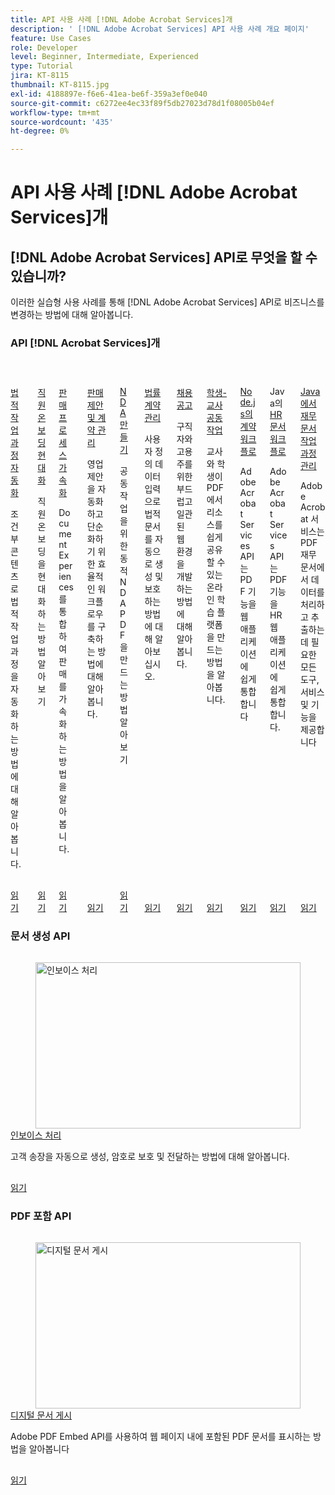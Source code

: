 ```yaml
---
title: API 사용 사례 [!DNL Adobe Acrobat Services]개
description: ' [!DNL Adobe Acrobat Services] API 사용 사례 개요 페이지'
feature: Use Cases
role: Developer
level: Beginner, Intermediate, Experienced
type: Tutorial
jira: KT-8115
thumbnail: KT-8115.jpg
exl-id: 4188897e-f6e6-41ea-be6f-359a3ef0e040
source-git-commit: c6272ee4ec33f89f5db27023d78d1f08005b04ef
workflow-type: tm+mt
source-wordcount: '435'
ht-degree: 0%

---
```


# API 사용 사례 [!DNL Adobe Acrobat Services]개

## [!DNL Adobe Acrobat Services] API로 무엇을 할 수 있습니까?

이러한 실습형 사용 사례를 통해 [!DNL Adobe Acrobat Services] API로 비즈니스를 변경하는 방법에 대해 알아봅니다.

### API [!DNL Acrobat Services]개

<!-- START CARDS HTML - DO NOT MODIFY BY HAND -->
<div class="columns">
    <div class="column is-half-tablet is-half-desktop is-one-third-widescreen" aria-label="Automate legal workflows">
        <div class="card" style="height: 100%; display: flex; flex-direction: column; height: 100%;">
            <div class="card-image">
                <figure class="image x-is-16by9">
                    <a href="https://experienceleague.adobe.com/ko/docs/acrobat-services-learn/tutorials/usecases/automatelegalworkflows" title="법적 작업 과정 자동화" target="_self" rel="referrer">
                        <img class="is-bordered-r-small" src="https://experienceleague.adobe.com/ko/docs/acrobat-services-learn/tutorials/usecases/media_11d45ac52221eb0279a687861908ee87f8b9071fd.png?width=400&format=webply&optimize=medium" alt="법적 작업 과정 자동화"
                             style="width: 100%; aspect-ratio: 16 / 9; object-fit: cover; overflow: hidden; display: block; margin: auto;">
                    </a>
                </figure>
            </div>
            <div class="card-content is-padded-small" style="display: flex; flex-direction: column; flex-grow: 1; justify-content: space-between;">
                <div class="top-card-content">
                    <p class="headline is-size-6 has-text-weight-bold">
                        <a href="https://experienceleague.adobe.com/ko/docs/acrobat-services-learn/tutorials/usecases/automatelegalworkflows" target="_self" rel="referrer" title="법적 작업 과정 자동화">법적 작업 과정 자동화</a>
                    </p>
                    <p class="is-size-6">조건부 콘텐츠로 법적 작업 과정을 자동화하는 방법에 대해 알아봅니다.</p>
                </div>
                <a href="https://experienceleague.adobe.com/ko/docs/acrobat-services-learn/tutorials/usecases/automatelegalworkflows" target="_self" rel="referrer" class="spectrum-Button spectrum-Button--outline spectrum-Button--primary spectrum-Button--sizeM" style="align-self: flex-start; margin-top: 1rem;">
                    <span class="spectrum-Button-label has-no-wrap has-text-weight-bold">읽기</span>
                </a>
            </div>
        </div>
    </div>
    <div class="column is-half-tablet is-half-desktop is-one-third-widescreen" aria-label="Modernizing employee onboarding">
        <div class="card" style="height: 100%; display: flex; flex-direction: column; height: 100%;">
            <div class="card-image">
                <figure class="image x-is-16by9">
                    <a href="https://experienceleague.adobe.com/ko/docs/acrobat-services-learn/tutorials/usecases/employeeonboarding" title="직원 온보딩 현대화" target="_self" rel="referrer">
                        <img class="is-bordered-r-small" src="https://experienceleague.adobe.com/ko/docs/acrobat-services-learn/tutorials/usecases/media_132a84764b759671006b4508a187b91ce708b060a.png?width=400&format=webply&optimize=medium" alt="직원 온보딩 현대화"
                             style="width: 100%; aspect-ratio: 16 / 9; object-fit: cover; overflow: hidden; display: block; margin: auto;">
                    </a>
                </figure>
            </div>
            <div class="card-content is-padded-small" style="display: flex; flex-direction: column; flex-grow: 1; justify-content: space-between;">
                <div class="top-card-content">
                    <p class="headline is-size-6 has-text-weight-bold">
                        <a href="https://experienceleague.adobe.com/ko/docs/acrobat-services-learn/tutorials/usecases/employeeonboarding" target="_self" rel="referrer" title="직원 온보딩 현대화">직원 온보딩 현대화</a>
                    </p>
                    <p class="is-size-6">직원 온보딩을 현대화하는 방법 알아보기</p>
                </div>
                <a href="https://experienceleague.adobe.com/ko/docs/acrobat-services-learn/tutorials/usecases/employeeonboarding" target="_self" rel="referrer" class="spectrum-Button spectrum-Button--outline spectrum-Button--primary spectrum-Button--sizeM" style="align-self: flex-start; margin-top: 1rem;">
                    <span class="spectrum-Button-label has-no-wrap has-text-weight-bold">읽기</span>
                </a>
            </div>
        </div>
    </div>
    <div class="column is-half-tablet is-half-desktop is-one-third-widescreen" aria-label="Accelerate your sales process">
        <div class="card" style="height: 100%; display: flex; flex-direction: column; height: 100%;">
            <div class="card-image">
                <figure class="image x-is-16by9">
                    <a href="https://experienceleague.adobe.com/ko/docs/acrobat-services-learn/tutorials/usecases/acceleratesales" title="영업 프로세스 가속화" target="_self" rel="referrer">
                        <img class="is-bordered-r-small" src="https://experienceleague.adobe.com/ko/docs/acrobat-services-learn/tutorials/usecases/media_1ce553da02229c4a25bcf679ca8eb2b165e0b9019.png?width=400&format=webply&optimize=medium" alt="영업 프로세스 가속화"
                             style="width: 100%; aspect-ratio: 16 / 9; object-fit: cover; overflow: hidden; display: block; margin: auto;">
                    </a>
                </figure>
            </div>
            <div class="card-content is-padded-small" style="display: flex; flex-direction: column; flex-grow: 1; justify-content: space-between;">
                <div class="top-card-content">
                    <p class="headline is-size-6 has-text-weight-bold">
                        <a href="https://experienceleague.adobe.com/ko/docs/acrobat-services-learn/tutorials/usecases/acceleratesales" target="_self" rel="referrer" title="영업 프로세스 가속화">판매 프로세스 가속화</a>
                    </p>
                    <p class="is-size-6">Document Experiences를 통합하여 판매를 가속화하는 방법을 알아봅니다.</p>
                </div>
                <a href="https://experienceleague.adobe.com/ko/docs/acrobat-services-learn/tutorials/usecases/acceleratesales" target="_self" rel="referrer" class="spectrum-Button spectrum-Button--outline spectrum-Button--primary spectrum-Button--sizeM" style="align-self: flex-start; margin-top: 1rem;">
                    <span class="spectrum-Button-label has-no-wrap has-text-weight-bold">읽기</span>
                </a>
            </div>
        </div>
    </div>
    <div class="column is-half-tablet is-half-desktop is-one-third-widescreen" aria-label="Managing sales proposals and contracts">
        <div class="card" style="height: 100%; display: flex; flex-direction: column; height: 100%;">
            <div class="card-image">
                <figure class="image x-is-16by9">
                    <a href="https://experienceleague.adobe.com/ko/docs/acrobat-services-learn/tutorials/usecases/sales" title="판매 제안 및 계약 관리" target="_self" rel="referrer">
                        <img class="is-bordered-r-small" src="https://experienceleague.adobe.com/ko/docs/acrobat-services-learn/tutorials/usecases/media_179ae58be6f2a7a0fba8e0a76bd9f5099619f61b0.png?width=400&format=webply&optimize=medium" alt="판매 제안 및 계약 관리"
                             style="width: 100%; aspect-ratio: 16 / 9; object-fit: cover; overflow: hidden; display: block; margin: auto;">
                    </a>
                </figure>
            </div>
            <div class="card-content is-padded-small" style="display: flex; flex-direction: column; flex-grow: 1; justify-content: space-between;">
                <div class="top-card-content">
                    <p class="headline is-size-6 has-text-weight-bold">
                        <a href="https://experienceleague.adobe.com/ko/docs/acrobat-services-learn/tutorials/usecases/sales" target="_self" rel="referrer" title="판매 제안 및 계약 관리">판매 제안 및 계약 관리</a>
                    </p>
                    <p class="is-size-6">영업 제안을 자동화하고 단순화하기 위한 효율적인 워크플로우를 구축하는 방법에 대해 알아봅니다.</p>
                </div>
                <a href="https://experienceleague.adobe.com/ko/docs/acrobat-services-learn/tutorials/usecases/sales" target="_self" rel="referrer" class="spectrum-Button spectrum-Button--outline spectrum-Button--primary spectrum-Button--sizeM" style="align-self: flex-start; margin-top: 1rem;">
                    <span class="spectrum-Button-label has-no-wrap has-text-weight-bold">읽기</span>
                </a>
            </div>
        </div>
    </div>
    <div class="column is-half-tablet is-half-desktop is-one-third-widescreen" aria-label="Creating an NDA">
        <div class="card" style="height: 100%; display: flex; flex-direction: column; height: 100%;">
            <div class="card-image">
                <figure class="image x-is-16by9">
                    <a href="https://experienceleague.adobe.com/ko/docs/acrobat-services-learn/tutorials/usecases/nda" title="NDA 만들기" target="_self" rel="referrer">
                        <img class="is-bordered-r-small" src="https://experienceleague.adobe.com/ko/docs/acrobat-services-learn/tutorials/usecases/media_12b38eafbf76bee920fa3ab873d392432cdcae963.png?width=400&format=webply&optimize=medium" alt="NDA 만들기"
                             style="width: 100%; aspect-ratio: 16 / 9; object-fit: cover; overflow: hidden; display: block; margin: auto;">
                    </a>
                </figure>
            </div>
            <div class="card-content is-padded-small" style="display: flex; flex-direction: column; flex-grow: 1; justify-content: space-between;">
                <div class="top-card-content">
                    <p class="headline is-size-6 has-text-weight-bold">
                        <a href="https://experienceleague.adobe.com/ko/docs/acrobat-services-learn/tutorials/usecases/nda" target="_self" rel="referrer" title="NDA 만들기">NDA 만들기</a>
                    </p>
                    <p class="is-size-6">공동 작업을 위한 동적 NDA PDF을 만드는 방법 알아보기</p>
                </div>
                <a href="https://experienceleague.adobe.com/ko/docs/acrobat-services-learn/tutorials/usecases/nda" target="_self" rel="referrer" class="spectrum-Button spectrum-Button--outline spectrum-Button--primary spectrum-Button--sizeM" style="align-self: flex-start; margin-top: 1rem;">
                    <span class="spectrum-Button-label has-no-wrap has-text-weight-bold">읽기</span>
                </a>
            </div>
        </div>
    </div>
    <div class="column is-half-tablet is-half-desktop is-one-third-widescreen" aria-label="Managing legal contracts">
        <div class="card" style="height: 100%; display: flex; flex-direction: column; height: 100%;">
            <div class="card-image">
                <figure class="image x-is-16by9">
                    <a href="https://experienceleague.adobe.com/ko/docs/acrobat-services-learn/tutorials/usecases/legal" title="법적 계약 관리" target="_self" rel="referrer">
                        <img class="is-bordered-r-small" src="https://experienceleague.adobe.com/ko/docs/acrobat-services-learn/tutorials/usecases/media_175eb5e0acbeb769b4f69aa4ae5cf24ed55489d87.png?width=400&format=webply&optimize=medium" alt="법적 계약 관리"
                             style="width: 100%; aspect-ratio: 16 / 9; object-fit: cover; overflow: hidden; display: block; margin: auto;">
                    </a>
                </figure>
            </div>
            <div class="card-content is-padded-small" style="display: flex; flex-direction: column; flex-grow: 1; justify-content: space-between;">
                <div class="top-card-content">
                    <p class="headline is-size-6 has-text-weight-bold">
                        <a href="https://experienceleague.adobe.com/ko/docs/acrobat-services-learn/tutorials/usecases/legal" target="_self" rel="referrer" title="법적 계약 관리">법률 계약 관리</a>
                    </p>
                    <p class="is-size-6">사용자 정의 데이터 입력으로 법적 문서를 자동으로 생성 및 보호하는 방법에 대해 알아보십시오.</p>
                </div>
                <a href="https://experienceleague.adobe.com/ko/docs/acrobat-services-learn/tutorials/usecases/legal" target="_self" rel="referrer" class="spectrum-Button spectrum-Button--outline spectrum-Button--primary spectrum-Button--sizeM" style="align-self: flex-start; margin-top: 1rem;">
                    <span class="spectrum-Button-label has-no-wrap has-text-weight-bold">읽기</span>
                </a>
            </div>
        </div>
    </div>
    <div class="column is-half-tablet is-half-desktop is-one-third-widescreen" aria-label="Job posting">
        <div class="card" style="height: 100%; display: flex; flex-direction: column; height: 100%;">
            <div class="card-image">
                <figure class="image x-is-16by9">
                    <a href="https://experienceleague.adobe.com/ko/docs/acrobat-services-learn/tutorials/usecases/jobposting" title="채용 공고" target="_self" rel="referrer">
                        <img class="is-bordered-r-small" src="https://experienceleague.adobe.com/ko/docs/acrobat-services-learn/tutorials/usecases/media_1487ad3b5c3c12b24a1c44420ac612f7a5b06d16a.png?width=400&format=webply&optimize=medium" alt="채용 공고"
                             style="width: 100%; aspect-ratio: 16 / 9; object-fit: cover; overflow: hidden; display: block; margin: auto;">
                    </a>
                </figure>
            </div>
            <div class="card-content is-padded-small" style="display: flex; flex-direction: column; flex-grow: 1; justify-content: space-between;">
                <div class="top-card-content">
                    <p class="headline is-size-6 has-text-weight-bold">
                        <a href="https://experienceleague.adobe.com/ko/docs/acrobat-services-learn/tutorials/usecases/jobposting" target="_self" rel="referrer" title="채용 공고">채용 공고</a>
                    </p>
                    <p class="is-size-6">구직자와 고용주를 위한 부드럽고 일관된 웹 환경을 개발하는 방법에 대해 알아봅니다.</p>
                </div>
                <a href="https://experienceleague.adobe.com/ko/docs/acrobat-services-learn/tutorials/usecases/jobposting" target="_self" rel="referrer" class="spectrum-Button spectrum-Button--outline spectrum-Button--primary spectrum-Button--sizeM" style="align-self: flex-start; margin-top: 1rem;">
                    <span class="spectrum-Button-label has-no-wrap has-text-weight-bold">읽기</span>
                </a>
            </div>
        </div>
    </div>
    <div class="column is-half-tablet is-half-desktop is-one-third-widescreen" aria-label="Student-Teacher collaboration">
        <div class="card" style="height: 100%; display: flex; flex-direction: column; height: 100%;">
            <div class="card-image">
                <figure class="image x-is-16by9">
                    <a href="https://experienceleague.adobe.com/ko/docs/acrobat-services-learn/tutorials/usecases/educationcollab" title="학생 및 교사 공동 작업" target="_self" rel="referrer">
                        <img class="is-bordered-r-small" src="https://experienceleague.adobe.com/ko/docs/acrobat-services-learn/tutorials/usecases/media_1746197c35f5bd2d66f8cd58e090c5e4fa7a3b5f2.png?width=400&format=webply&optimize=medium" alt="학생 및 교사 공동 작업"
                             style="width: 100%; aspect-ratio: 16 / 9; object-fit: cover; overflow: hidden; display: block; margin: auto;">
                    </a>
                </figure>
            </div>
            <div class="card-content is-padded-small" style="display: flex; flex-direction: column; flex-grow: 1; justify-content: space-between;">
                <div class="top-card-content">
                    <p class="headline is-size-6 has-text-weight-bold">
                        <a href="https://experienceleague.adobe.com/ko/docs/acrobat-services-learn/tutorials/usecases/educationcollab" target="_self" rel="referrer" title="학생 및 교사 공동 작업">학생-교사 공동 작업</a>
                    </p>
                    <p class="is-size-6">교사와 학생이 PDF에서 리소스를 쉽게 공유할 수 있는 온라인 학습 플랫폼을 만드는 방법을 알아봅니다.</p>
                </div>
                <a href="https://experienceleague.adobe.com/ko/docs/acrobat-services-learn/tutorials/usecases/educationcollab" target="_self" rel="referrer" class="spectrum-Button spectrum-Button--outline spectrum-Button--primary spectrum-Button--sizeM" style="align-self: flex-start; margin-top: 1rem;">
                    <span class="spectrum-Button-label has-no-wrap has-text-weight-bold">읽기</span>
                </a>
            </div>
        </div>
    </div>
    <div class="column is-half-tablet is-half-desktop is-one-third-widescreen" aria-label="Agreement workflows in Node.js">
        <div class="card" style="height: 100%; display: flex; flex-direction: column; height: 100%;">
            <div class="card-image">
                <figure class="image x-is-16by9">
                    <a href="https://experienceleague.adobe.com/ko/docs/acrobat-services-learn/tutorials/usecases/agreementworkflowsnodejs" title="Node.js 의 계약 워크플로우" target="_self" rel="referrer">
                        <img class="is-bordered-r-small" src="https://experienceleague.adobe.com/ko/docs/acrobat-services-learn/tutorials/usecases/media_1a1148ebfe4641258d91065e83c2d39be0e918c38.png?width=400&format=webply&optimize=medium" alt="Node.js 의 계약 워크플로우"
                             style="width: 100%; aspect-ratio: 16 / 9; object-fit: cover; overflow: hidden; display: block; margin: auto;">
                    </a>
                </figure>
            </div>
            <div class="card-content is-padded-small" style="display: flex; flex-direction: column; flex-grow: 1; justify-content: space-between;">
                <div class="top-card-content">
                    <p class="headline is-size-6 has-text-weight-bold">
                        <a href="https://experienceleague.adobe.com/ko/docs/acrobat-services-learn/tutorials/usecases/agreementworkflowsnodejs" target="_self" rel="referrer" title="Node.js 의 계약 워크플로우">Node.js의 계약 워크플로</a>
                    </p>
                    <p class="is-size-6">Adobe Acrobat Services API는 PDF 기능을 웹 애플리케이션에 쉽게 통합합니다</p>
                </div>
                <a href="https://experienceleague.adobe.com/ko/docs/acrobat-services-learn/tutorials/usecases/agreementworkflowsnodejs" target="_self" rel="referrer" class="spectrum-Button spectrum-Button--outline spectrum-Button--primary spectrum-Button--sizeM" style="align-self: flex-start; margin-top: 1rem;">
                    <span class="spectrum-Button-label has-no-wrap has-text-weight-bold">읽기</span>
                </a>
            </div>
        </div>
    </div>
    <div class="column is-half-tablet is-half-desktop is-one-third-widescreen" aria-label="HR document workflows in Java">
        <div class="card" style="height: 100%; display: flex; flex-direction: column; height: 100%;">
            <div class="card-image">
                <figure class="image x-is-16by9">
                    <a href="https://experienceleague.adobe.com/ko/docs/acrobat-services-learn/tutorials/usecases/hragreementworkflowsjava" title="Java의 HR 문서 워크플로우" target="_self" rel="referrer">
                        <img class="is-bordered-r-small" src="https://experienceleague.adobe.com/ko/docs/acrobat-services-learn/tutorials/usecases/media_16549bea7754eaa4cfefb538aa4589ff68530a1fd.png?width=400&format=webply&optimize=medium" alt="Java의 HR 문서 워크플로우"
                             style="width: 100%; aspect-ratio: 16 / 9; object-fit: cover; overflow: hidden; display: block; margin: auto;">
                    </a>
                </figure>
            </div>
            <div class="card-content is-padded-small" style="display: flex; flex-direction: column; flex-grow: 1; justify-content: space-between;">
                <div class="top-card-content">
                    <p class="headline is-size-6 has-text-weight-bold">
                        Java의 <a href="https://experienceleague.adobe.com/ko/docs/acrobat-services-learn/tutorials/usecases/hragreementworkflowsjava" target="_self" rel="referrer" title="Java의 HR 문서 워크플로우">HR 문서 워크플로</a>
                    </p>
                    <p class="is-size-6">Adobe Acrobat Services API는 PDF 기능을 HR 웹 애플리케이션에 쉽게 통합합니다.</p>
                </div>
                <a href="https://experienceleague.adobe.com/ko/docs/acrobat-services-learn/tutorials/usecases/hragreementworkflowsjava" target="_self" rel="referrer" class="spectrum-Button spectrum-Button--outline spectrum-Button--primary spectrum-Button--sizeM" style="align-self: flex-start; margin-top: 1rem;">
                    <span class="spectrum-Button-label has-no-wrap has-text-weight-bold">읽기</span>
                </a>
            </div>
        </div>
    </div>
    <div class="column is-half-tablet is-half-desktop is-one-third-widescreen" aria-label="Managing financial document workflows in Java">
        <div class="card" style="height: 100%; display: flex; flex-direction: column; height: 100%;">
            <div class="card-image">
                <figure class="image x-is-16by9">
                    <a href="https://experienceleague.adobe.com/ko/docs/acrobat-services-learn/tutorials/usecases/financeworkflowsjava" title="Java에서 재무 문서 워크플로우 관리" target="_self" rel="referrer">
                        <img class="is-bordered-r-small" src="https://experienceleague.adobe.com/ko/docs/acrobat-services-learn/tutorials/usecases/media_14763e77cca336e72797a4b6964a94311623df148.png?width=400&format=webply&optimize=medium" alt="Java에서 재무 문서 워크플로우 관리"
                             style="width: 100%; aspect-ratio: 16 / 9; object-fit: cover; overflow: hidden; display: block; margin: auto;">
                    </a>
                </figure>
            </div>
            <div class="card-content is-padded-small" style="display: flex; flex-direction: column; flex-grow: 1; justify-content: space-between;">
                <div class="top-card-content">
                    <p class="headline is-size-6 has-text-weight-bold">
                        <a href="https://experienceleague.adobe.com/ko/docs/acrobat-services-learn/tutorials/usecases/financeworkflowsjava" target="_self" rel="referrer" title="Java에서 재무 문서 워크플로우 관리">Java에서 재무 문서 작업 과정 관리</a>
                    </p>
                    <p class="is-size-6">Adobe Acrobat 서비스는 PDF 재무 문서에서 데이터를 처리하고 추출하는 데 필요한 모든 도구, 서비스 및 기능을 제공합니다</p>
                </div>
                <a href="https://experienceleague.adobe.com/ko/docs/acrobat-services-learn/tutorials/usecases/financeworkflowsjava" target="_self" rel="referrer" class="spectrum-Button spectrum-Button--outline spectrum-Button--primary spectrum-Button--sizeM" style="align-self: flex-start; margin-top: 1rem;">
                    <span class="spectrum-Button-label has-no-wrap has-text-weight-bold">읽기</span>
                </a>
            </div>
        </div>
    </div>
</div>
<!-- END CARDS HTML - DO NOT MODIFY BY HAND -->


### 문서 생성 API

<!-- START CARDS HTML - DO NOT MODIFY BY HAND -->
<div class="columns">
    <div class="column is-half-tablet is-half-desktop is-one-third-widescreen" aria-label="Handling invoices">
        <div class="card" style="height: 100%; display: flex; flex-direction: column; height: 100%;">
            <div class="card-image">
                <figure class="image x-is-16by9">
                    <a href="https://experienceleague.adobe.com/ko/docs/acrobat-services-learn/tutorials/usecases/invoices" title="인보이스 처리" target="_self" rel="referrer">
                        <img class="is-bordered-r-small" src="https://experienceleague.adobe.com/ko/docs/acrobat-services-learn/tutorials/usecases/media_1ff9a75e31fa990e15e1010e05fd751371eaf0a8c.png?width=400&format=webply&optimize=medium" alt="인보이스 처리"
                             style="width: 100%; aspect-ratio: 16 / 9; object-fit: cover; overflow: hidden; display: block; margin: auto;">
                    </a>
                </figure>
            </div>
            <div class="card-content is-padded-small" style="display: flex; flex-direction: column; flex-grow: 1; justify-content: space-between;">
                <div class="top-card-content">
                    <p class="headline is-size-6 has-text-weight-bold">
                        <a href="https://experienceleague.adobe.com/ko/docs/acrobat-services-learn/tutorials/usecases/invoices" target="_self" rel="referrer" title="인보이스 처리">인보이스 처리</a>
                    </p>
                    <p class="is-size-6">고객 송장을 자동으로 생성, 암호로 보호 및 전달하는 방법에 대해 알아봅니다.</p>
                </div>
                <a href="https://experienceleague.adobe.com/ko/docs/acrobat-services-learn/tutorials/usecases/invoices" target="_self" rel="referrer" class="spectrum-Button spectrum-Button--outline spectrum-Button--primary spectrum-Button--sizeM" style="align-self: flex-start; margin-top: 1rem;">
                    <span class="spectrum-Button-label has-no-wrap has-text-weight-bold">읽기</span>
                </a>
            </div>
        </div>
    </div>
</div>
<!-- END CARDS HTML - DO NOT MODIFY BY HAND -->

### PDF 포함 API

<!-- START CARDS HTML - DO NOT MODIFY BY HAND -->
<div class="columns">
    <div class="column is-half-tablet is-half-desktop is-one-third-widescreen" aria-label="Digital document publishing">
        <div class="card" style="height: 100%; display: flex; flex-direction: column; height: 100%;">
            <div class="card-image">
                <figure class="image x-is-16by9">
                    <a href="https://experienceleague.adobe.com/ko/docs/acrobat-services-learn/tutorials/usecases/ddppdfembedapi" title="디지털 문서 게시" target="_self" rel="referrer">
                        <img class="is-bordered-r-small" src="https://experienceleague.adobe.com/ko/docs/acrobat-services-learn/tutorials/usecases/media_1d8ea2c326af9b7ee0af2fe969a594108bf01b97b.png?width=400&format=webply&optimize=medium" alt="디지털 문서 게시"
                             style="width: 100%; aspect-ratio: 16 / 9; object-fit: cover; overflow: hidden; display: block; margin: auto;">
                    </a>
                </figure>
            </div>
            <div class="card-content is-padded-small" style="display: flex; flex-direction: column; flex-grow: 1; justify-content: space-between;">
                <div class="top-card-content">
                    <p class="headline is-size-6 has-text-weight-bold">
                        <a href="https://experienceleague.adobe.com/ko/docs/acrobat-services-learn/tutorials/usecases/ddppdfembedapi" target="_self" rel="referrer" title="디지털 문서 게시">디지털 문서 게시</a>
                    </p>
                    <p class="is-size-6">Adobe PDF Embed API를 사용하여 웹 페이지 내에 포함된 PDF 문서를 표시하는 방법을 알아봅니다</p>
                </div>
                <a href="https://experienceleague.adobe.com/ko/docs/acrobat-services-learn/tutorials/usecases/ddppdfembedapi" target="_self" rel="referrer" class="spectrum-Button spectrum-Button--outline spectrum-Button--primary spectrum-Button--sizeM" style="align-self: flex-start; margin-top: 1rem;">
                    <span class="spectrum-Button-label has-no-wrap has-text-weight-bold">읽기</span>
                </a>
            </div>
        </div>
    </div>
</div>
<!-- END CARDS HTML - DO NOT MODIFY BY HAND -->

